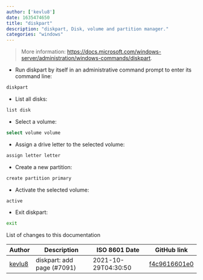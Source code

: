 ```yaml
---
author: ['kevlu8']
date: 1635474650
title: "diskpart"
description: "diskpart, Disk, volume and partition manager."
categories: "windows"
---
```

> More information: <https://docs.microsoft.com/windows-server/administration/windows-commands/diskpart>.

- Run diskpart by itself in an administrative command prompt to enter its command line:

```bash
diskpart
```

- List all disks:

```bash
list disk
```

- Select a volume:

```bash
select volume volume
```

- Assign a drive letter to the selected volume:

```bash
assign letter letter
```

- Create a new partition:

```bash
create partition primary
```

- Activate the selected volume:

```bash
active
```

- Exit diskpart:

```bash
exit
```
List of changes to this documentation


Author | Description | ISO 8601 Date | GitHub link
------|-----|-----|-----
[kevlu8](mailto:69993704+kevlu8@users.noreply.github.com) | diskpart: add page (#7091) | 2021-10-29T04:30:50 | [f4c9616601e0](https://github.com/tldr-pages/tldr/commit/f4c9616601e03e02a9a7d65d966300fa72b6c10b)

